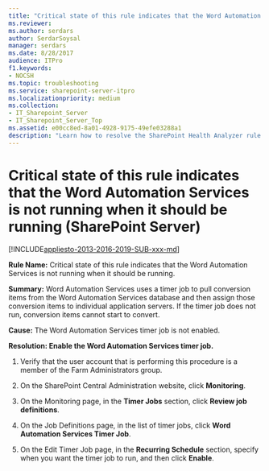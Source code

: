 ```yaml
---
title: "Critical state of this rule indicates that the Word Automation Services is not running when it should be running (SharePoint Server)"
ms.reviewer: 
ms.author: serdars
author: SerdarSoysal
manager: serdars
ms.date: 8/28/2017
audience: ITPro
f1.keywords:
- NOCSH
ms.topic: troubleshooting
ms.service: sharepoint-server-itpro
ms.localizationpriority: medium
ms.collection:
- IT_Sharepoint_Server
- IT_Sharepoint_Server_Top
ms.assetid: e00cc8ed-8a01-4928-9175-49efe03288a1
description: "Learn how to resolve the SharePoint Health Analyzer rule: Critical state of this rule indicates that the Word Automation Services is not running when it should be running, for SharePoint Server."
---
```


# Critical state of this rule indicates that the Word Automation Services is not running when it should be running (SharePoint Server)

[!INCLUDE[appliesto-2013-2016-2019-SUB-xxx-md](../includes/appliesto-2013-2016-2019-SUB-xxx-md.md)] 
  
 **Rule Name:** Critical state of this rule indicates that the Word Automation Services is not running when it should be running. 
  
 **Summary:** Word Automation Services uses a timer job to pull conversion items from the Word Automation Services database and then assign those conversion items to individual application servers. If the timer job does not run, conversion items cannot start to convert. 
  
 **Cause:** The Word Automation Services timer job is not enabled. 
  
 **Resolution: Enable the Word Automation Services timer job.**
  
1. Verify that the user account that is performing this procedure is a member of the Farm Administrators group.
    
2. On the SharePoint Central Administration website, click **Monitoring**. 
    
3. On the Monitoring page, in the **Timer Jobs** section, click **Review job definitions**. 
    
4. On the Job Definitions page, in the list of timer jobs, click **Word Automation Services Timer Job**. 
    
5. On the Edit Timer Job page, in the **Recurring Schedule** section, specify when you want the timer job to run, and then click **Enable**.
    

